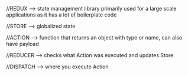 //REDUX --> state management library primarily used for a large scale applications as it has a lot of boilerplate code

//STORE --> globalized state

//ACTION --> function that returns an object with type or name, can also have payload

//REDUCER --> checks what Action was executed and updates Store

//DISPATCH --> where you execute Action
